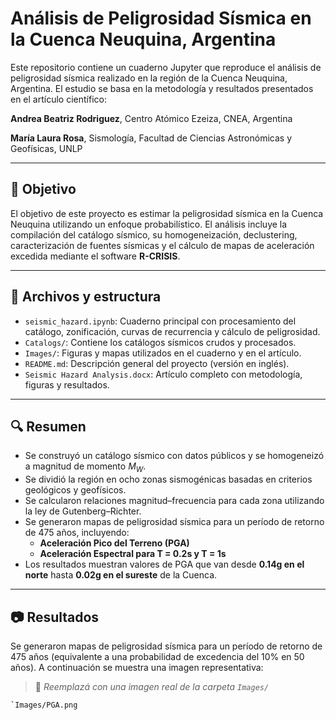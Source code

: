 # Análisis de Peligrosidad Sísmica en la Cuenca Neuquina, Argentina

Este repositorio contiene un cuaderno Jupyter que reproduce el análisis de peligrosidad sísmica realizado en la región de la Cuenca Neuquina, Argentina. El estudio se basa en la metodología y resultados presentados en el artículo científico:

**Andrea Beatriz Rodriguez**, Centro Atómico Ezeiza, CNEA, Argentina  

**María Laura Rosa**, Sismología, Facultad de Ciencias Astronómicas y Geofísicas, UNLP

---

## 📌 Objetivo

El objetivo de este proyecto es estimar la peligrosidad sísmica en la Cuenca Neuquina utilizando un enfoque probabilístico. El análisis incluye la compilación del catálogo sísmico, su homogeneización, declustering, caracterización de fuentes sísmicas y el cálculo de mapas de aceleración excedida mediante el software **R-CRISIS**.

---

## 📁 Archivos y estructura

- `seismic_hazard.ipynb`: Cuaderno principal con procesamiento del catálogo, zonificación, curvas de recurrencia y cálculo de peligrosidad.
- `Catalogs/`: Contiene los catálogos sísmicos crudos y procesados.
- `Images/`: Figuras y mapas utilizados en el cuaderno y en el artículo.
- `README.md`: Descripción general del proyecto (versión en inglés).
- `Seismic Hazard Analysis.docx`: Artículo completo con metodología, figuras y resultados.

---

## 🔍 Resumen

- Se construyó un catálogo sísmico con datos públicos y se homogeneizó a magnitud de momento $M_W$.
- Se dividió la región en ocho zonas sismogénicas basadas en criterios geológicos y geofísicos.
- Se calcularon relaciones magnitud–frecuencia para cada zona utilizando la ley de Gutenberg–Richter.
- Se generaron mapas de peligrosidad sísmica para un período de retorno de 475 años, incluyendo:
  - **Aceleración Pico del Terreno (PGA)**
  - **Aceleración Espectral para T = 0.2s y T = 1s**
- Los resultados muestran valores de PGA que van desde **0.14g en el norte** hasta **0.02g en el sureste** de la Cuenca.

---

## 📷 Resultados

Se generaron mapas de peligrosidad sísmica para un período de retorno de 475 años (equivalente a una probabilidad de excedencia del 10% en 50 años). A continuación se muestra una imagen representativa:

> 📌 *Reemplazá con una imagen real de la carpeta `Images/`*

```markdown
`Images/PGA.png
